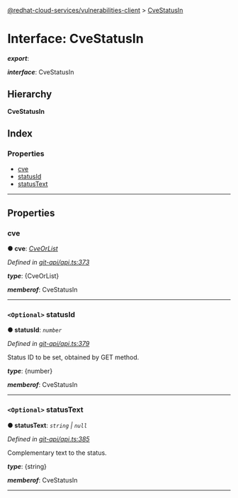 [@redhat-cloud-services/vulnerabilities-client](../README.md) > [CveStatusIn](../interfaces/cvestatusin.md)

# Interface: CveStatusIn

*__export__*: 

*__interface__*: CveStatusIn

## Hierarchy

**CveStatusIn**

## Index

### Properties

* [cve](cvestatusin.md#cve)
* [statusId](cvestatusin.md#statusid)
* [statusText](cvestatusin.md#statustext)

---

## Properties

<a id="cve"></a>

###  cve

**● cve**: *[CveOrList](cveorlist.md)*

*Defined in [git-api/api.ts:373](https://github.com/karelhala/javascript-clients/blob/master/packages/vulnerabilities/git-api/api.ts#L373)*

*__type__*: {CveOrList}

*__memberof__*: CveStatusIn

___
<a id="statusid"></a>

### `<Optional>` statusId

**● statusId**: *`number`*

*Defined in [git-api/api.ts:379](https://github.com/karelhala/javascript-clients/blob/master/packages/vulnerabilities/git-api/api.ts#L379)*

Status ID to be set, obtained by GET method.

*__type__*: {number}

*__memberof__*: CveStatusIn

___
<a id="statustext"></a>

### `<Optional>` statusText

**● statusText**: *`string` \| `null`*

*Defined in [git-api/api.ts:385](https://github.com/karelhala/javascript-clients/blob/master/packages/vulnerabilities/git-api/api.ts#L385)*

Complementary text to the status.

*__type__*: {string}

*__memberof__*: CveStatusIn

___

